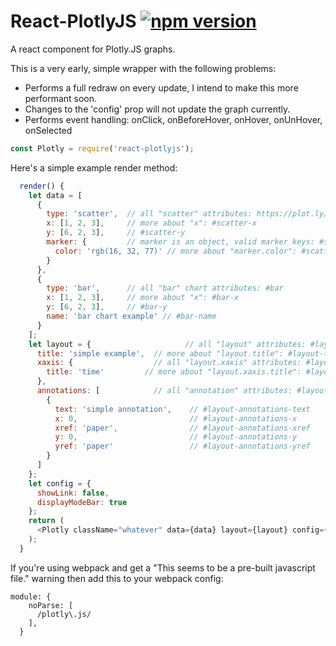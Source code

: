 React-PlotlyJS [![npm version](https://badge.fury.io/js/react-plotlyjs.svg)](http://badge.fury.io/js/react-plotlyjs)
=============


A react component for Plotly.JS graphs.

This is a very early, simple wrapper with the following problems:

* Performs a full redraw on every update, I intend to make this more performant soon. 
* Changes to the 'config' prop will not update the graph currently.
* Performs event handling: onClick, onBeforeHover, onHover, onUnHover, onSelected

```javascript
const Plotly = require('react-plotlyjs');
```

Here's a simple example render method:


```javascript
  render() {
    let data = [
      {
        type: 'scatter',  // all "scatter" attributes: https://plot.ly/javascript/reference/#scatter
        x: [1, 2, 3],     // more about "x": #scatter-x
        y: [6, 2, 3],     // #scatter-y
        marker: {         // marker is an object, valid marker keys: #scatter-marker
          color: 'rgb(16, 32, 77)' // more about "marker.color": #scatter-marker-color
        }
      },
      {
        type: 'bar',      // all "bar" chart attributes: #bar
        x: [1, 2, 3],     // more about "x": #bar-x
        y: [6, 2, 3],     // #bar-y
        name: 'bar chart example' // #bar-name
      }
    ];
    let layout = {                     // all "layout" attributes: #layout
      title: 'simple example',  // more about "layout.title": #layout-title
      xaxis: {                  // all "layout.xaxis" attributes: #layout-xaxis
        title: 'time'         // more about "layout.xaxis.title": #layout-xaxis-title
      },
      annotations: [            // all "annotation" attributes: #layout-annotations
        {
          text: 'simple annotation',    // #layout-annotations-text
          x: 0,                         // #layout-annotations-x
          xref: 'paper',                // #layout-annotations-xref
          y: 0,                         // #layout-annotations-y
          yref: 'paper'                 // #layout-annotations-yref
        }
      ]
    };
    let config = {
      showLink: false,
      displayModeBar: true
    };
    return (
      <Plotly className="whatever" data={data} layout={layout} config={config}/>
    );
  }
```

If you're using webpack and  get a "This seems to be a pre-built javascript file." warning then add this to your webpack config:

```
module: {
    noParse: [
      /plotly\.js/
    ],
  }
```    


